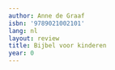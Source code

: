 ```yaml
---
author: Anne de Graaf
isbn: '9789021002101'
lang: nl
layout: review
title: Bijbel voor kinderen
year: 0
---
```


